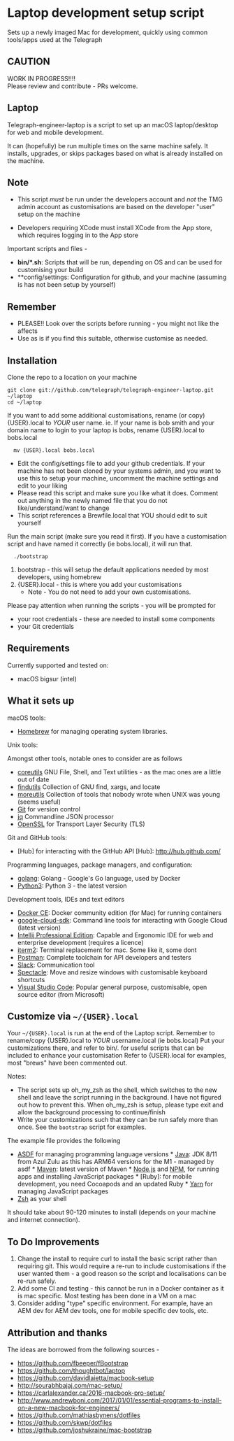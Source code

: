 # Laptop development setup script
Sets up a newly imaged Mac for development, quickly using 
common tools/apps used at the Telegraph


## CAUTION

WORK IN PROGRESS!!!!  
Please review and contribute - PRs welcome.

## Laptop

Telegraph-engineer-laptop is a script to set up an macOS laptop/desktop for web and 
mobile development. 

It can (hopefully) be run multiple times on the same machine safely.
It installs, upgrades, or skips packages based on what is already installed 
on the machine.

## Note
* This script *must* be run under the developers account and *not* the TMG admin account 
as customisations are based on the developer "user" setup on the machine

* Developers requiring XCode must install XCode from the App store, which requires logging in to the App store

Important scripts and files -
* **bin/*.sh**: Scripts that will be run, depending on OS and can be used for customising your build
* **config/settings: Configuration for github, and your machine (assuming is has not been setup by yourself)

## Remember 

* PLEASE!! Look over the scripts before running - you might not like the affects
* Use as is if you find this suitable, otherwise customise as needed.


## Installation

Clone the repo to a location on your machine

	git clone git://github.com/telegraph/telegraph-engineer-laptop.git ~/laptop 
	cd ~/laptop 

If you want to add some additional customisations, rename (or copy) {USER}.local to 
*YOUR* user name. ie. If your name is bob smith and your domain name to login to your laptop is bobs, rename {USER}.local to bobs.local
      
      mv {USER}.local bobs.local
      
* Edit the config/settings file to add your github credentials.  If your machine has not been cloned by your systems admin, and you want to use this to setup your machine, uncomment the machine settings and edit to your liking
* Please read this script and make sure you like what it does.  Comment out anything in the newly named file that you do not like/understand/want to change
* This script references a Brewfile.local that YOU should edit to suit yourself

Run the main script (make sure you read it first).  If you have a customisation script and have named it correctly (ie bobs.local), it will run that. 

      ./bootstrap

1. bootstrap - this will setup the default applications needed by most developers, using homebrew
1. {USER}.local - this is where you add your customisations 
      *  Note - You do not need to add your own customisations.  
 

Please pay attention when running the scripts - you will be prompted for 
* your root credentials - these are needed to install some components
* your Git credentials 

## Requirements

Currently supported and tested on:

* macOS bigsur (intel)

## What it sets up

macOS tools:

* [Homebrew] for managing operating system libraries.

[Homebrew]: http://brew.sh/

Unix tools:

Amongst other tools, notable ones to consider are as follows

* [coreutils] GNU File, Shell, and Text utilities - as the mac ones are a little out of date
* [findutils] Collection of GNU find, xargs, and locate
* [moreutils] Collection of tools that nobody wrote when UNIX was young (seems useful)
* [Git] for version control
* [jq] Commandline JSON processor
* [OpenSSL] for Transport Layer Security (TLS)


[coreutils]: https://www.gnu.org/software/coreutils
[findutils]: https://www.gnu.org/software/findutils/
[moreutils]: https://joeyh.name/code/moreutils/
[Git]: https://git-scm.com/
[jq]: https://stedolan.github.io/jq/
[OpenSSL]: https://www.openssl.org/


Git and GitHub tools:

* [Hub] for interacting with the GitHub API
[Hub]: http://hub.github.com/

Programming languages, package managers, and configuration:

* [golang]: Golang - Google's Go language, used by Docker
* [Python3]: Python 3 - the latest version 

[golang]: https://golang.org/doc/
[Maven]: https://maven.apache.org/
[Python3]: http://python.org

Development tools, IDEs and text editors
* [Docker CE]: Docker community edition (for Mac) for running containers
* [google-cloud-sdk]: Command line tools for interacting with Google Cloud (latest version)
* [Intellij Professional Edition]: Capable and Ergonomic IDE for web and enterprise development (requires a licence)
* [iterm2]: Terminal replacement for mac. Some like it, some dont
* [Postman]: Complete toolchain for API developers and testers
* [Slack]: Communication tool
* [Spectacle]: Move and resize windows with customisable keyboard shortcuts
* [Visual Studio Code]: Popular general purpose, customisable, open source editor (from Microsoft)


[Docker CE]: https://www.docker.com/docker-mac
[google-cloud-sdk]: https://cloud.google.com/sdk/
[Intellij Professional Edition]: http://www.jetbrains.com/idea/download/#section=mac
[iterm2]: https://www.iterm2.com/
[Postman]: https://www.getpostman.com/
[Slack]: https://www.slack.com
[Spectacle]: https://www.spectacleapp.com/
[Visual Studio Code]: https://code.visualstudio.com/

## Customize via `~/{USER}.local`

Your `~/{USER}.local` is run at the end of the Laptop script.
Remember to rename/copy {USER}.local to *YOUR* username.local (ie bobs.local)
Put your customizations there, and refer to bin/*.* for useful scripts that
can be included to enhance your customisation
Refer to {USER}.local for examples, most "brews" have been commented out.

Notes: 
* The script sets up oh_my_zsh as the shell, which switches to the new shell and leave the script running in the background.  I have not figured out how to prevent this.  When oh_my_zsh is setup, please type exit and allow the background processing to continue/finish
* Write your customizations such that they can be run safely more than once.  See the `bootstrap` script for examples.

The example file provides the following

* [ASDF] for managing programming language versions
      * [Java]: JDK 8/11 from Azul Zulu as this has ARM64 versions for the M1 - managed by asdf
      * [Maven]: latest version of Maven
      * [Node.js] and [NPM], for running apps and installing JavaScript packages
      * [Ruby]: for mobile development, you need Cocoapods and an updated Ruby
      * [Yarn] for managing JavaScript packages
* [Zsh] as your shell

[Java]: https://www.azul.com/downloads/?package=jdk
[ImageMagick]: http://www.imagemagick.org/
[Node.js]: http://nodejs.org/
[NPM]: https://www.npmjs.org/
[ASDF]: https://github.com/asdf-vm/asdf
[Yarn]: https://yarnpkg.com/en/
[Zsh]: http://www.zsh.org/

It should take about 90-120 minutes to install (depends on your machine and internet connection).


## To Do Improvements
1. Change the install to require curl to install the basic script rather than
requiring git.  This would require a re-run to include customisations if the 
user wanted them - a good reason so the script and localisations can be re-run
safely.
1. Add some CI and testing - this cannot be run in a Docker container as it is
 mac specific.  Most testing has been done in a VM on a mac
1. Consider adding "type" specific environment.  For example, have an AEM dev for 
AEM dev tools, one for mobile specific dev tools, etc.


## Attribution and thanks
The ideas are borrowed from the following sources -
* https://github.com/fbeeper/fBootstrap 
* https://github.com/thoughtbot/laptop 
* https://github.com/davidlaietta/macbook-setup
* http://sourabhbajaj.com/mac-setup/
* https://carlalexander.ca/2016-macbook-pro-setup/
* http://www.andrewboni.com/2017/01/01/essential-programs-to-install-on-a-new-macbook-for-engineers/
* https://github.com/mathiasbynens/dotfiles
* https://github.com/skwp/dotfiles
* https://github.com/joshukraine/mac-bootstrap

